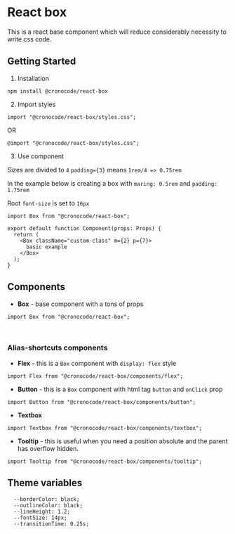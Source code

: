 # React box

This is a react base component which will reduce considerably necessity to write css code.

## Getting Started

1. Installation

```
npm install @cronocode/react-box
```

2. Import styles

```
import "@cronocode/react-box/styles.css";
```

OR

```
@import "@cronocode/react-box/styles.css";
```

3. Use component

Sizes are divided to `4`
`padding={3}` means `1rem/4 => 0.75rem`

In the example below is creating a box with `maring: 0.5rem` and `padding: 1.75rem`

Root `font-size` is set to `16px`

```
import Box from "@cronocode/react-box";

export default function Component(props: Props) {
  return (
    <Box className="custom-class" m={2} p={7}>
      basic example
    </Box>
  );
}
```

## Components

- **Box** - base component with a tons of props

```
import Box from "@cronocode/react-box";
```

<br/>

### Alias-shortcuts components

- **Flex** - this is a `Box` component with `display: flex` style

```
import Flex from "@cronocode/react-box/components/flex";
```

- **Button** - this is a `Box` component with html tag `button` and `onClick` prop

```
import Button from "@cronocode/react-box/components/button";
```

- **Textbox**

```
import Textbox from "@cronocode/react-box/components/textbox";
```

- **Tooltip** - this is useful when you need a position absolute and the parent has overflow hidden.

```
import Tooltip from "@cronocode/react-box/components/tooltip";
```

## Theme variables

```
  --borderColor: black;
  --outlineColor: black;
  --lineHeight: 1.2;
  --fontSize: 14px;
  --transitionTime: 0.25s;
```
